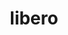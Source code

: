 ---
title: libero
ch: [r]
meaning: to free, set free
pos: verb
inf: liberare
secondppstem: liber
infend: are
thirdpp: liberavi
fourthpp: liberatus
conjugation: first
derivative: liberation
---